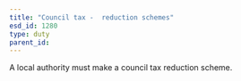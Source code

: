 ```yaml
---
title: "Council tax -  reduction schemes"
esd_id: 1280
type: duty
parent_id:  
---
```


A local authority must make a council tax reduction scheme.

